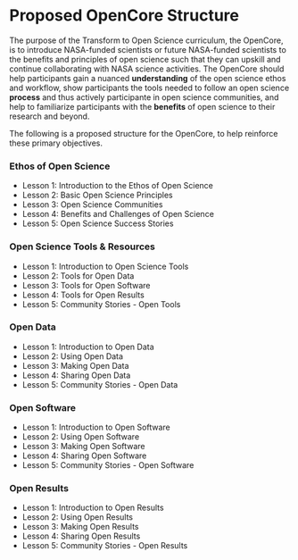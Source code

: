 # Proposed OpenCore Structure

The purpose of the Transform to Open Science curriculum, the OpenCore, is to introduce NASA-funded scientists or future NASA-funded scientists to the benefits and principles of open science such that they can upskill and continue collaborating with NASA science activities. The OpenCore should help participants gain a nuanced **understanding** of the open science ethos and workflow, show participants the tools needed to follow an open science **process** and thus actively participante in open science communities, and help to familiarize participants with the **benefits** of open science to their research and beyond. 

The following is a proposed structure for the OpenCore, to help reinforce these primary objectives.

### Ethos of Open Science
* Lesson 1: Introduction to the Ethos of Open Science
* Lesson 2: Basic Open Science Principles
* Lesson 3: Open Science Communities
* Lesson 4: Benefits and Challenges of Open Science
* Lesson 5: Open Science Success Stories

### Open Science Tools & Resources
* Lesson 1: Introduction to Open Science Tools
* Lesson 2: Tools for Open Data
* Lesson 3: Tools for Open Software
* Lesson 4: Tools for Open Results
* Lesson 5: Community Stories - Open Tools

### Open Data
* Lesson 1: Introduction to Open Data
* Lesson 2: Using Open Data
* Lesson 3: Making Open Data
* Lesson 4: Sharing Open Data
* Lesson 5: Community Stories - Open Data

### Open Software
* Lesson 1: Introduction to Open Software
* Lesson 2: Using Open Software
* Lesson 3: Making Open Software
* Lesson 4: Sharing Open Software
* Lesson 5: Community Stories - Open Software

### Open Results
* Lesson 1: Introduction to Open Results
* Lesson 2: Using Open Results
* Lesson 3: Making Open Results
* Lesson 4: Sharing Open Results
* Lesson 5: Community Stories - Open Results
